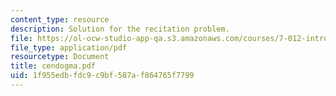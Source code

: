 ```yaml
---
content_type: resource
description: Solution for the recitation problem.
file: https://ol-ocw-studio-app-qa.s3.amazonaws.com/courses/7-012-introduction-to-biology-fall-2004/1f955edbfdc9c9bf587af864765f7799_cendogma.pdf
file_type: application/pdf
resourcetype: Document
title: cendogma.pdf
uid: 1f955edb-fdc9-c9bf-587a-f864765f7799
---
```

